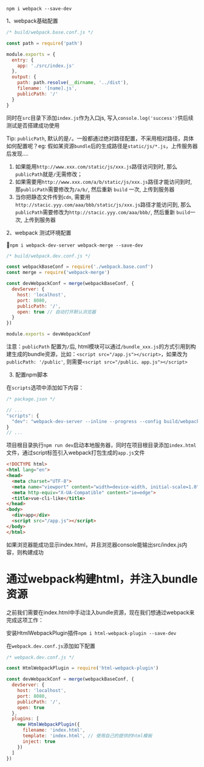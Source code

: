 `npm i webpack --save-dev`

1、webpack基础配置

``` js
/* build/webpack.base.conf.js */

const path = require('path')

module.exports = {
  entry: {
    app: './src/index.js'
  },
  output: {
    path: path.resolve(__dirname, '../dist'),
    filename: '[name].js',
    publicPath: '/'
  }
}
```

同时在`src`目录下添加`index.js`作为入口js, 写入`console.log('success')`供后续测试是否搭建成功使用

Tip: `publicPath`, 默认的是`/`。一般都通过绝对路径配置，不采用相对路径，具体如何配置呢？eg:
假如某资源`bundle`后的生成路径是`static/js/*.js`，上传服务器后发现....

1. 如果能用`http://www.xxx.com/static/js/xxx.js`路径访问到时, 那么`publicPath`就是`/`无需修改；
2. 如果需要用`http://www.xxx.com/a/b/static/js/xxx.js`路径才能访问到时, 那`publicPath`需要修改为`/a/b/`, 然后重新 `build` 一次, 上传到服务器
3. 当你把静态文件传到`cdn`, 需要用`http://stacic.yyy.com/aaa/bbb/static/js/xxx.js`路径才能访问到, 那么`publicPath`需要修改为`http://stacic.yyy.com/aaa/bbb/`, 然后重新 `build`一次, 上传到服务器

2、webpack 测试环境配置

`npm i webpack-dev-server webpack-merge --save-dev`

``` js
/* build/webpack.dev.conf.js */

const webpackBaseConf = require('./webpack.base.conf')
const merge = require('webpack-merge')

const devWebpackConf = merge(webpackBaseConf, {
  devServer: {
    host: 'localhost',
    port: 8080,
    publicPath: '/',
    open: true // 自动打开默认浏览器
  }
})

module.exports = devWebpackConf
```

注意：`publicPath` 配置为`/`后, html模块可以通过`/bundle_xxx.js`的方式引用到构建生成的bundle资源，比如：`<script src="/app.js"></script>`，如果改为 `publicPath: '/public'`, 则需要`<script src="/public、app.js"></script>`

3. 配置npm脚本

在`scripts`选项中添加如下内容：

``` js
/* package.json */

// ...
"scripts": {
  "dev": "webpack-dev-server --inline --progress --config build/webpack.dev.conf.js"
}
// ...
```

项目根目录执行`npm run dev`启动本地服务器，同时在项目根目录添加`index.html`文件，通过script标签引入webpack打包生成的`app.js`文件

``` html
<!DOCTYPE html>
<html lang="en">
<head>
  <meta charset="UTF-8">
  <meta name="viewport" content="width=device-width, initial-scale=1.0">
  <meta http-equiv="X-UA-Compatible" content="ie=edge">
  <title>vue-cli-like</title>
</head>
<body>
  <div>app</div>
  <script src="/app.js"></script>
</body>
</html>
```

如果浏览器能成功显示index.html，并且浏览器console能输出src/index.js内容，则构建成功

# 通过webpack构建html，并注入bundle资源

之前我们需要在index.html中手动注入bundle资源，现在我们想通过webpack来完成这项工作：

安装HtmlWebpackPlugin插件`npm i html-webpack-plugin --save-dev`

在`webpack.dev.conf.js`添加如下配置

``` js
/* webpack.dev.conf.js */

const HtmlWebpackPlugin = require('html-webpack-plugin')

const devWebpackConf = merge(webpackBaseConf, {
  devServer: {
    host: 'localhost',
    port: 8080,
    publicPath: '/',
    open: true
  },
  plugins: [
    new HtmlWebpackPlugin({
      filename: 'index.html',
      template: 'index.html', // 使用自己的提供的html模板
      inject: true
    })
  ]
})
```